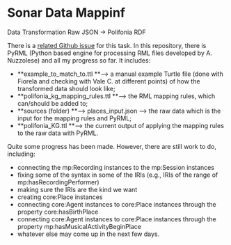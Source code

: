 # Sonar Data Mappinf
Data Transformation Raw JSON -> Polifonia RDF

There is a [related Github issue](https://github.com/polifonia-project/sonar2021_demo/issues/35) for this task.
In this repository, there is PyRML (Python based engine for processing RML files developed by A. Nuzzolese) and all my progress so far. It includes:

- **example_to_match_to.ttl **--> a manual example Turtle file (done with Fiorela and checking with Vale C. at different points) of how the transformed data should look like;
- **polifonia_kg_mapping_rules.ttl **--> the RML mapping rules, which can/should be added to;
- **sources (folder) **--> places_input.json --> the raw data which is the input for the mapping rules and PyRML;
- **polifonia_KG.ttl **--> the current output of applying the mapping rules to the raw data with PyRML.

Quite some progress has been made. However, there are still work to do, including:
- connecting the mp:Recording instances to the mp:Session instances
- fixing some of the syntax in some of the IRIs (e.g., IRIs of the range of mp:hasRecordingPerformer)
- making sure the IRIs are the kind we want
- creating core:Place instances
- connecting core:Agent instances to core:Place instances through the property core:hasBirthPlace
- connecting core:Agent instances to core:Place instances through the property mp:hasMusicalActivityBeginPlace
- whatever else may come up in the next few days.
